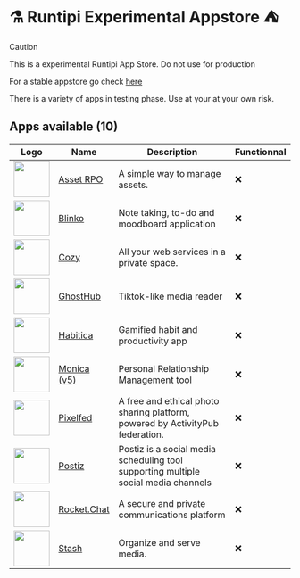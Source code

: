 # ⚗ Runtipi Experimental Appstore ⛺️

> [!CAUTION]  
> This is a experimental Runtipi App Store.
> Do not use for production

For a stable appstore go check [here](https://github.com/Lancelot-Enguerrand/Runtipi-Appstore)

There is a variety of apps in testing phase.
Use at your at your own risk.

## Apps available (10)

| Logo                                                                      | Name                                                     | Description                                                                        | Functionnal |
| ------------------------------------------------------------------------- | -------------------------------------------------------- | ---------------------------------------------------------------------------------- | ----------- |
| <img src="apps/[object Object]/metadata/logo.jpg" width="64" height="64"> | [Asset RPO](https://github.com/Red-Panda-One/asset)      | A simple way to manage assets.                                                     | ❌          |
| <img src="apps/[object Object]/metadata/logo.jpg" width="64" height="64"> | [Blinko](https://github.com/blinko-space/blinko)         | Note taking, to-do and moodboard application                                       | ❌          |
| <img src="apps/[object Object]/metadata/logo.jpg" width="64" height="64"> | [Cozy](https://github.com/cozy/cozy-stack)               | All your web services in a private space.                                          | ❌          |
| <img src="apps/[object Object]/metadata/logo.jpg" width="64" height="64"> | [GhostHub](https://github.com/BleedingXiko/GhostHub)     | Tiktok-like media reader                                                           | ❌          |
| <img src="apps/[object Object]/metadata/logo.jpg" width="64" height="64"> | [Habitica](https://github.com/awinterstein/habitica)     | Gamified habit and productivity app                                                | ❌          |
| <img src="apps/[object Object]/metadata/logo.jpg" width="64" height="64"> | [Monica (v5)](https://github.com/monicahq/monica)        | Personal Relationship Management tool                                              | ❌          |
| <img src="apps/[object Object]/metadata/logo.jpg" width="64" height="64"> | [Pixelfed](https://github.com/pixelfed/pixelfeda)        | A free and ethical photo sharing platform, powered by ActivityPub federation.      | ❌          |
| <img src="apps/[object Object]/metadata/logo.jpg" width="64" height="64"> | [Postiz](https://github.com/gitroomhq/postiz-app/)       | Postiz is a social media scheduling tool supporting multiple social media channels | ❌          |
| <img src="apps/[object Object]/metadata/logo.jpg" width="64" height="64"> | [Rocket.Chat](https://github.com/RocketChat/Rocket.Chat) | A secure and private communications platform                                       | ❌          |
| <img src="apps/[object Object]/metadata/logo.jpg" width="64" height="64"> | [Stash](https://github.com/stashapp/stash)               | Organize and serve media.                                                          | ❌          |
